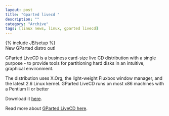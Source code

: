 ```yaml
--- 
layout: post 
title: "Gparted livecd "
description: ""
category: "Archive"
tags: [linux news, linux, gparted livecd]
---
```

{% include JB/setup %}  
New GParted distro out!

GParted LiveCD is a business card-size live CD distribution with a single purpose - to provide tools for partitioning hard disks in an intuitive, graphical environment.

The distribution uses X.Org, the light-weight Fluxbox window manager, and the latest 2.6 Linux kernel. GParted LiveCD runs on most x86 machines with a Pentium II or better

Download it <a href="   http://gparted-livecd.tuxfamily.org/download.php">here</a>.

Read more about <a href="http://gparted-livecd.tuxfamily.org/">GParted LiveCD here</a>.
